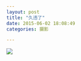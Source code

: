 ```yaml
---
layout: post
title: "久违了"
date: 2015-06-02 18:08:49
categories: 摄影

---
```

![](http://imglf2.ph.126.net/2W9huE9pnCbvC1hrC7itNg==/6608952188818415000.jpg)